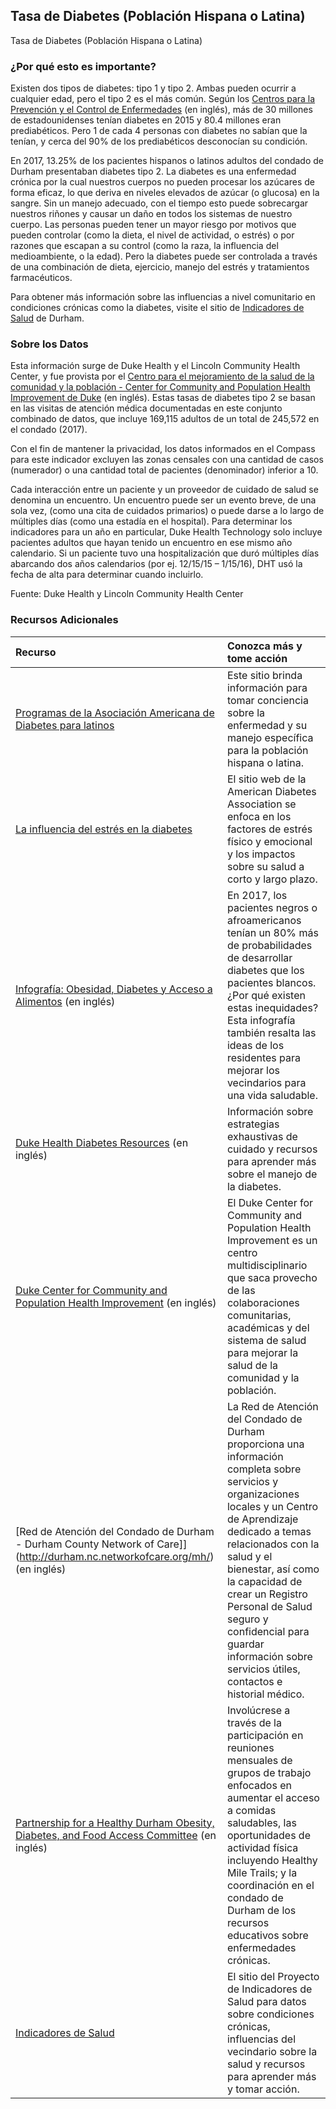 ## Tasa de Diabetes (Población Hispana o Latina)
Tasa de Diabetes (Población Hispana o Latina) 

### ¿Por qué esto es importante?
Existen dos tipos de diabetes: tipo 1 y tipo 2. Ambas pueden ocurrir a cualquier edad, pero el tipo 2 es el más común. Según los [Centros para la Prevención y el Control de Enfermedades](https://www.cdc.gov/diabetes/pdfs/data/statistics/national-diabetes-statistics-report.pdf) (en inglés), más de 30 millones de estadounidenses tenían diabetes en 2015 y 80.4 millones eran prediabéticos. Pero 1 de cada 4 personas con diabetes no sabían que la tenían, y cerca del 90% de los prediabéticos desconocían su condición.  

En 2017, 13.25% de los pacientes hispanos o latinos adultos del condado de Durham presentaban diabetes tipo 2. La diabetes es una enfermedad crónica por la cual nuestros cuerpos no pueden procesar los azúcares de forma eficaz, lo que deriva en niveles elevados de azúcar (o glucosa) en la sangre. Sin un manejo adecuado, con el tiempo esto puede sobrecargar nuestros riñones y causar un daño en todos los sistemas de nuestro cuerpo. Las personas pueden tener un mayor riesgo por motivos que pueden controlar (como la dieta, el nivel de actividad, o estrés) o por razones que escapan a su control (como la raza, la influencia del medioambiente, o la edad). Pero la diabetes puede ser controlada a través de una combinación de dieta, ejercicio, manejo del estrés y tratamientos farmacéuticos. 

Para obtener más información sobre las influencias a nivel comunitario en condiciones crónicas como la diabetes, visite el sitio de [Indicadores de Salud](https://health.dataworks-nc.org/es) de Durham.

### Sobre los Datos
Esta información surge de Duke Health y el Lincoln Community Health Center, y fue provista por el [Centro para el mejoramiento de la salud de la comunidad y la población - Center for Community and Population Health Improvement de Duke](http://www.dukehealthimprovement.org/) (en inglés). Estas tasas de diabetes tipo 2 se basan en las visitas de atención médica documentadas en este conjunto combinado de datos, que incluye 169,115 adultos de un total de 245,572 en el condado (2017).

Con el fin de mantener la privacidad, los datos informados en el Compass para este indicador excluyen las zonas censales con una cantidad de casos (numerador) o una cantidad total de pacientes (denominador) inferior a 10.

Cada interacción entre un paciente y un proveedor de cuidado de salud se denomina un encuentro. Un encuentro puede ser un evento breve, de una sola vez, (como una cita de cuidados primarios) o puede darse a lo largo de múltiples días (como una estadía en el hospital). Para determinar los indicadores para un año en particular, Duke Health Technology solo incluye pacientes adultos que hayan tenido un encuentro en ese mismo año calendario. Si un paciente tuvo una hospitalización que duró múltiples días abarcando dos años calendarios (por ej. 12/15/15 – 1/15/16), DHT usó la fecha de alta para determinar cuando incluirlo.

Fuente: Duke Health y Lincoln Community Health Center

### Recursos Adicionales

|Recurso | Conozca más y tome acción |
|:--- | :--- |
|[Programas de la Asociación Americana de Diabetes para latinos](http://www.diabetes.org/es/en-mi-comunidad/iniciativa-latina/aprenda-mas-sobre-las-iniciativa-latina.html)| Este sitio brinda información para tomar conciencia sobre la enfermedad y su manejo específica para la población hispana o latina.
|[La influencia del estrés en la diabetes](http://www.diabetes.org/es/vivir-con-diabetes/complicaciones/estres.html)| El sitio web de la American Diabetes Association se enfoca en los factores de estrés físico y emocional y los impactos sobre su salud a corto y largo plazo.
|[Infografía: Obesidad, Diabetes y Acceso a Alimentos](http://healthydurham.org/cms/wp-content/uploads/2018/06/Obesity-Diabetes-Food-Access-FINAL.pdf) (en inglés) | En 2017, los pacientes negros o afroamericanos tenían un 80% más de probabilidades de desarrollar diabetes que los pacientes blancos. ¿Por qué existen estas inequidades? Esta infografía también resalta las ideas de los residentes para mejorar los vecindarios para una vida saludable.
|[Duke Health Diabetes Resources](https://www.dukehealth.org/treatments/endocrinology/diabetes) (en inglés) | Información sobre estrategias exhaustivas de cuidado y recursos para aprender más sobre el manejo de la diabetes.
|[Duke Center for Community and Population Health Improvement](http://www.dukehealthimprovement.org/) (en inglés) |El Duke Center for Community and Population Health Improvement es un centro multidisciplinario que saca provecho de las colaboraciones comunitarias, académicas y del sistema de salud para mejorar la salud de la comunidad y la población.
|[Red de Atención del Condado de Durham - Durham County Network of Care]](http://durham.nc.networkofcare.org/mh/) (en inglés) | La Red de Atención del Condado de Durham proporciona una información completa sobre servicios y organizaciones locales y un Centro de Aprendizaje dedicado a temas relacionados con la salud y el bienestar, así como la capacidad de crear un Registro Personal de Salud seguro y confidencial para guardar información sobre servicios útiles, contactos e historial médico.
|[Partnership for a Healthy Durham Obesity, Diabetes, and Food Access Committee](http://healthydurham.org/committees/obesity-and-chronic-illness-committee) (en inglés) | Involúcrese a través de la participación en reuniones mensuales de grupos de trabajo enfocados en aumentar el acceso a comidas saludables, las oportunidades de actividad física incluyendo Healthy Mile Trails; y la coordinación en el condado de Durham de los recursos educativos sobre enfermedades crónicas.
|[Indicadores de Salud](http://health.dataworks-nc.org/es)| El sitio del Proyecto de Indicadores de Salud para datos sobre condiciones crónicas, influencias del vecindario sobre la salud y recursos para aprender más y tomar acción.
